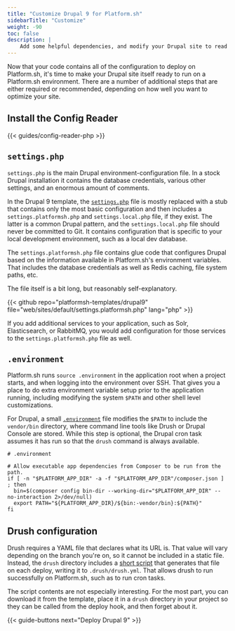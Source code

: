 ```yaml
---
title: "Customize Drupal 9 for Platform.sh"
sidebarTitle: "Customize"
weight: -90
toc: false
description: |
    Add some helpful dependencies, and modify your Drupal site to read from a Platform.sh environment.
---
```


Now that your code contains all of the configuration to deploy on Platform.sh, it's time to make your Drupal site itself ready to run on a Platform.sh environment. There are a number of additional steps that are either required or recommended, depending on how well you want to optimize your site.

## Install the Config Reader

{{< guides/config-reader-php >}}

## `settings.php`

`settings.php` is the main Drupal environment-configuration file.  In a stock Drupal installation it contains the database credentials, various other settings, and an enormous amount of comments.

In the Drupal 9 template, the [`settings.php`](https://github.com/platformsh-templates/drupal9/blob/master/web/sites/default/settings.php) file is mostly replaced with a stub that contains only the most basic configuration and then includes a `settings.platformsh.php` and `settings.local.php` file, if they exist.  The latter is a common Drupal pattern, and the `settings.local.php` file should never be committed to Git.  It contains configuration that is specific to your local development environment, such as a local dev database.

The `settings.platformsh.php` file contains glue code that configures Drupal based on the information available in Platform.sh's environment variables.  That includes the database credentials as well as Redis caching, file system paths, etc.

The file itself is a bit long, but reasonably self-explanatory.

{{< github repo="platformsh-templates/drupal9" file="web/sites/default/settings.platformsh.php" lang="php" >}}

If you add additional services to your application, such as Solr, Elasticsearch, or RabbitMQ, you would add configuration for those services to the `settings.platformsh.php` file as well.

## `.environment`

Platform.sh runs `source .environment` in the application root when a project starts, and when logging into the environment over SSH.  That gives you a place to do extra environment variable setup prior to the application running, including modifying the system `$PATH` and other shell level customizations.

For Drupal, a small [`.environment`](https://github.com/platformsh-templates/drupal9/blob/master/.environment) file modifies the `$PATH` to include the `vendor/bin` directory, where command line tools like Drush or Drupal Console are stored.  While this step is optional, the Drupal cron task assumes it has run so that the `drush` command is always available.

```text
# .environment

# Allow executable app dependencies from Composer to be run from the path.
if [ -n "$PLATFORM_APP_DIR" -a -f "$PLATFORM_APP_DIR"/composer.json ] ; then
  bin=$(composer config bin-dir --working-dir="$PLATFORM_APP_DIR" --no-interaction 2>/dev/null)
  export PATH="${PLATFORM_APP_DIR}/${bin:-vendor/bin}:${PATH}"
fi
```

## Drush configuration

Drush requires a YAML file that declares what its URL is.  That value will vary depending on the branch you're on, so it cannot be included in a static file.  Instead, the `drush` directory includes a [short script](https://github.com/platformsh-templates/drupal9/blob/master/drush/platformsh_generate_drush_yml.php) that generates that file on each deploy, writing it to `.drush/drush.yml`.  That allows drush to run successfully on Platform.sh, such as to run cron tasks.

The script contents are not especially interesting.  For the most part, you can download it from the template, place it in a `drush` directory in your project so they can be called from the deploy hook, and then forget about it.

{{< guide-buttons next="Deploy Drupal 9" >}}
